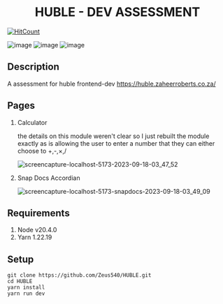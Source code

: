 
<h1 align="center">HUBLE - DEV ASSESSMENT</h1>

[![HitCount](https://hits.dwyl.com/Zeus540/HUBLE.svg?style=flat-square)](http://hits.dwyl.com/Zeus540/HUBLE)


![image](https://img.shields.io/badge/React-20232A?style=for-the-badge&logo=react&logoColor=61DAFB)
![image](https://img.shields.io/badge/React_Router-CA4245?style=for-the-badge&logo=react-router&logoColor=white)
![image](https://img.shields.io/badge/styled--components-DB7093?style=for-the-badge&logo=styled-components&logoColor=white)

## Description
A assessment for huble frontend-dev https://huble.zaheerroberts.co.za/

## Pages
1. Calculator
   
   the details on this module weren't clear so I  just rebuilt the module exactly as is allowing the user to enter a number that they can either choose to +,-,×,/

   ![screencapture-localhost-5173-2023-09-18-03_47_52](https://github.com/Zeus540/HUBLE/assets/47927512/babe6575-ee0c-45d5-8c03-14b43c1589a0)


2. Snap Docs Accordian

   ![screencapture-localhost-5173-snapdocs-2023-09-18-03_49_09](https://github.com/Zeus540/HUBLE/assets/47927512/d166462e-cf4d-47d4-b8b7-ed33ecd912fb)

## Requirements
1. Node v20.4.0
2. Yarn 1.22.19

## Setup
    git clone https://github.com/Zeus540/HUBLE.git
    cd HUBLE
    yarn install
    yarn run dev


